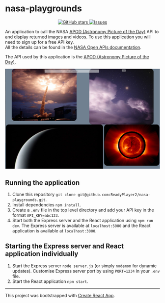 # nasa-playgrounds
<p align="center">
  <a href="https://github.com/ReadyPlayer2/nasa-playgrounds/stargazers" target="_blank">
   <img alt="GitHub stars" src="https://img.shields.io/github/stars/ReadyPlayer2/nasa-playgrounds.svg" />
  </a>
  <a href="https://github.com/ReadyPlayer2/nasa-playgrounds/issues" target="_blank">
   <img alt="Issues" src="https://img.shields.io/github/issues/ReadyPlayer2/nasa-playgrounds.svg" />
  </a>
</p>

An application to call the NASA [APOD (Astronomy Picture of the Day)](https://github.com/nasa/apod-api) API to and display returned images and videos. To use this application you will need to sign up for a free API key.  
All the details can be found in the [NASA Open APIs documentation](https://api.nasa.gov/api.html#authentication).  

The API used by this application is the [APOD (Astronomy Picture of the Day)](https://github.com/nasa/apod-api).

![](images/screenshot.png)

## Running the application
1. Clone this repository `git clone git@github.com:ReadyPlayer2/nasa-playgrounds.git`.
2. Install dependencies `npm install`.
3. Create a `.env` file in the top level directory and add your API key in the format `API_KEY=abc123`.
4. Start both the Express server and the React application using `npm run dev`. The Express server is available at `localhost:5000` and the React application is available at `localhost:3000`.

## Starting the Express server and React application individually
1. Start the Express server `node server.js` (or simply `nodemon` for dynamic updates). Customise Express server port by using `PORT=1234` in your `.env` file.
2. Start the React application `npm start`.

---

This project was bootstrapped with [Create React App](https://github.com/facebook/create-react-app).
